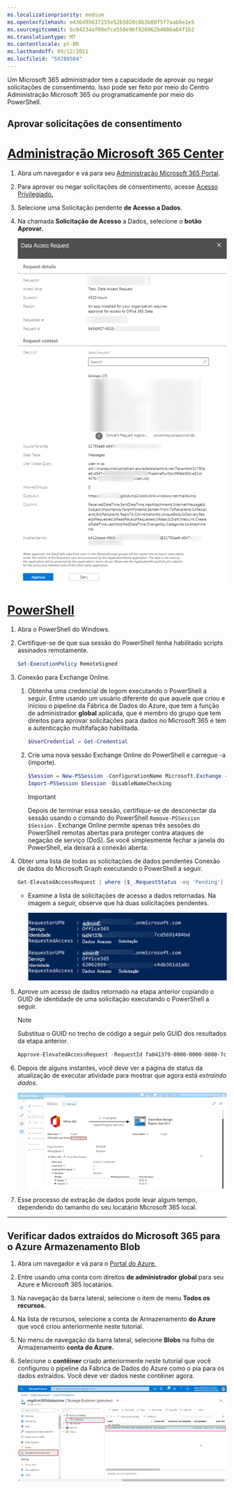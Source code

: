 ```yaml
---
ms.localizationpriority: medium
ms.openlocfilehash: e436d95637255e52b5028c8b3b80f5f7aab6e1e5
ms.sourcegitcommit: 6c04234af08efce558e9bf926062b4686a84f1b2
ms.translationtype: MT
ms.contentlocale: pt-BR
ms.lasthandoff: 09/12/2021
ms.locfileid: "59289504"
---
```

<!-- markdownlint-disable MD002 MD041 -->

Um Microsoft 365 administrador tem a capacidade de aprovar ou negar solicitações de consentimento. Isso pode ser feito por meio do Centro Administração Microsoft 365 ou programaticamente por meio do PowerShell.

## <a name="approve-consent-requests"></a>Aprovar solicitações de consentimento

# <a name="microsoft-365-admin-center"></a>[Administração Microsoft 365 Center](#tab/Microsoft365)

1. Abra um navegador e vá para seu [Administração Microsoft 365 Portal](https://admin.microsoft.com).

1. Para aprovar ou negar solicitações de consentimento, acesse [Acesso Privilegiado.](https://portal.office.com/adminportal/home#/Settings/PrivilegedAccess)

1. Selecione uma Solicitação pendente **de Acesso a Dados**.

1. Na chamada **Solicitação de Acesso** a Dados, selecione o **botão Aprovar.**

    ![Uma captura de tela mostrando uma solicitação de acesso a dados aguardando aprovação de consentimento no Centro de administração do Microsoft 365.](images/data-connect-m365-approve.png)

# <a name="powershell"></a>[PowerShell](#tab/PowerShell)

1. Abra o PowerShell do Windows.
1. Certifique-se de que sua sessão do PowerShell tenha habilitado scripts assinados remotamente.

    ```powershell
    Set-ExecutionPolicy RemoteSigned
    ```

1. Conexão para Exchange Online.

    1. Obtenha uma credencial de logom executando o PowerShell a seguir. Entre usando um usuário diferente do que aquele que criou e iniciou o pipeline da Fábrica de Dados do Azure, que tem a função de administrador **global** aplicada, que é membro do grupo que tem direitos para aprovar solicitações para dados no Microsoft 365 e tem a autenticação multifafação habilitada.

        ```powershell
        $UserCredential = Get-Credential
        ```

    1. Crie uma nova sessão Exchange Online do PowerShell e carregue -a (importe).

        ```powershell
        $Session = New-PSSession -ConfigurationName Microsoft.Exchange -ConnectionUri https://ps.protection.outlook.com/powershell-liveid/ -Credential $UserCredential -Authentication Basic -AllowRedirection
        Import-PSSession $Session -DisableNameChecking
        ```

        > [!IMPORTANT]
        > Depois de terminar essa sessão, certifique-se de desconectar da sessão usando o comando do PowerShell `Remove-PSSession $Session` . Exchange Online permite apenas três sessões do PowerShell remotas abertas para proteger contra ataques de negação de serviço (DoS). Se você simplesmente fechar a janela do PowerShell, ela deixará a conexão aberta.

1. Obter uma lista de todas as solicitações de dados pendentes Conexão de dados do Microsoft Graph executando o PowerShell a seguir.

    ```powershell
    Get-ElevatedAccessRequest | where {$_.RequestStatus -eq 'Pending'} | select RequestorUPN, Service, Identity, RequestedAccess | fl
    ```

    - Examine a lista de solicitações de acesso a dados retornadas. Na imagem a seguir, observe que há duas solicitações pendentes.

        ![Uma captura de tela mostrando uma lista de solicitações pendentes formatadas como uma lista em um console do PowerShell.](images/data-connect-ps-pending-requests.png)

1. Aprove um acesso de dados retornado na etapa anterior copiando o GUID de identidade de uma solicitação executando o PowerShell a seguir.

    > [!NOTE]
    > Substitua o GUID no trecho de código a seguir pelo GUID dos resultados da etapa anterior.

    ```powershell
    Approve-ElevatedAccessRequest -RequestId fa041379-0000-0000-0000-7cd5691484bd -Comment 'approval request granted'
    ```

1. Depois de alguns instantes, você deve ver a página de status da atualização de executar atividade para mostrar que agora está _extraindo dados_.

    ![Uma captura de tela mostrando a interface do usuário do portal do Azure para o serviço Fábrica de Dados onde o status da carga agora está sendo mostrado como "Extração de dados".](images/data-connect-adf-extraction-approved.png)

1. Esse processo de extração de dados pode levar algum tempo, dependendo do tamanho do seu locatário Microsoft 365 local.

---

## <a name="verify-extracted-data-from-microsoft-365-to-azure-storage-blob"></a>Verificar dados extraídos do Microsoft 365 para o Azure Armazenamento Blob

1. Abra um navegador e vá para o [Portal do Azure.](https://portal.azure.com/)

1. Entre usando uma conta com direitos **de administrador global** para seu Azure e Microsoft 365 locatários.

1. Na navegação da barra lateral, selecione o item de menu **Todos os recursos.**

1. Na lista de recursos, selecione a conta de Armazenamento **do Azure** que você criou anteriormente neste tutorial.

1. No menu de navegação da barra lateral, selecione **Blobs** na folha de Armazenamento **conta do Azure.**

1. Selecione o **contêiner** criado anteriormente neste tutorial que você configurou o pipeline da Fábrica de Dados do Azure como o pia para os dados extraídos. Você deve ver dados neste contêiner agora.

    ![Uma captura de tela mostrando a interface do usuário do portal do Azure para o serviço Armazenamento conta. Ele está mostrando o contêiner onde os dados extraídos estão sendo armazenados.](images/data-connect-adf-extracted-data-in-blob.png)
